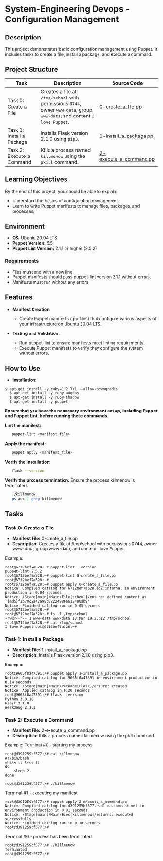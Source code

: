 # System-Engineering Devops - Configuration Management

## Description

This project demonstrates basic configuration management using Puppet. It includes tasks to create a file, install a package, and execute a command.

## Project Structure
| Task                          | Description                                                                   | Source Code                 |
|-------------------------------|-------------------------------------------------------------------------------|-----------------------------|
| Task 0: Create a File         | Creates a file at `/tmp/school` with permissions `0744`, owner `www-data`, group `www-data`, and content `I love Puppet`. | [0-create_a_file.pp](0-create_a_file.pp)        |
| Task 1: Install a Package     | Installs Flask version 2.1.0 using `pip3`.                                     | [1-install_a_package.pp](1-install_a_package.pp)    |
| Task 2: Execute a Command     | Kills a process named `killmenow` using the `pkill` command.                  | [2-execute_a_command.pp](2-execute_a_command.pp)   |

## Learning Objectives
By the end of this project, you should be able to explain:

- Understand the basics of configuration management.
- Learn to write Puppet manifests to manage files, packages, and processes.

## Environment
- **OS:** Ubuntu 20.04 LTS
- **Puppet Version:** 5.5
- **Puppet Lint Version:** 2.1.1 or higher (2.5.2)


### Requirements
   - Files must end with a new line.
   - Puppet manifests should pass puppet-lint version 2.1.1 without errors.
   - Manifests must run without any errors.

## Features

- **Manifest Creation:**
  - Create Puppet manifests (.pp files) that configure various aspects of your infrastructure on Ubuntu 20.04 LTS.

- **Testing and Validation:**
  - Run puppet-lint to ensure manifests meet linting requirements.
  - Execute Puppet manifests to verify they configure the system without errors.

## How to Use

- **Installation:**
``` 
$ apt-get install -y ruby=1:2.7+1 --allow-downgrades
  $ apt-get install -y ruby-augeas
  $ apt-get install -y ruby-shadow
  $ apt-get install -y puppet
```

**Ensure that you have the necessary environment set up, including Puppet and Puppet Lint, before running these commands.**

**Lint the manifest:**

```bash
   puppet-lint <manifest_file>
```

**Apply the manifest:**

```bash
   puppet apply <manifest_file>

```

**Verify the installation:**

```   bash
   flask --version
```

**Verify the process termination:**
Ensure the process killmenow is terminated.

```   bash
   ./killmenow
   ps aux | grep killmenow
```

## Tasks

### Task 0: Create a File

- **Manifest File:** 0-create_a_file.pp
- **Description:** Creates a file at /tmp/school with permissions 0744, owner www-data, group www-data, and content I love Puppet.

Example:
```
root@6712bef7a528:~# puppet-lint --version
puppet-lint 2.5.2
root@6712bef7a528:~# puppet-lint 0-create_a_file.pp
root@6712bef7a528:~# 
root@6712bef7a528:~# puppet apply 0-create_a_file.pp
Notice: Compiled catalog for 6712bef7a528.ec2.internal in environment production in 0.04 seconds
Notice: /Stage[main]/Main/File[school]/ensure: defined content as '{md5}f1b70c2a42a98d82224986a612400db9'
Notice: Finished catalog run in 0.03 seconds
root@6712bef7a528:~#
root@6712bef7a528:~# ls -l /tmp/school
-rwxr--r-- 1 www-data www-data 13 Mar 19 23:12 /tmp/school
root@6712bef7a528:~# cat /tmp/school
I love Puppetroot@6712bef7a528:~#
```

### Task 1: Install a Package

- **Manifest File:** 1-install_a_package.pp
- **Description:** Installs Flask version 2.1.0 using pip3.

Example:
```
root@9665f0a47391:/# puppet apply 1-install_a_package.pp
Notice: Compiled catalog for 9665f0a47391 in environment production in 0.14 seconds
Notice: /Stage[main]/Main/Package[Flask]/ensure: created
Notice: Applied catalog in 0.20 seconds
root@9665f0a47391:/# flask --version
Python 3.8.10
Flask 2.1.0
Werkzeug 2.1.1
```

### Task 2: Execute a Command

- **Manifest File:** 2-execute_a_command.pp
- **Description:** Kills a process named killmenow using the pkill command.

Example: Terminal #0 - starting my process
```
root@d391259bf577:/# cat killmenow
#!/bin/bash
while [[ true ]]
do
    sleep 2
done

root@d391259bf577:/# ./killmenow
```

Terminal #1 - executing my manifest
```
root@d391259bf577:/# puppet apply 2-execute_a_command.pp
Notice: Compiled catalog for d391259bf577.hsd1.ca.comcast.net in environment production in 0.01 seconds
Notice: /Stage[main]/Main/Exec[killmenow]/returns: executed successfully
Notice: Finished catalog run in 0.10 seconds
root@d391259bf577:/# 
```
Terminal #0 - process has been terminated
```
root@d391259bf577:/# ./killmenow
Terminated
root@d391259bf577:/#
```
